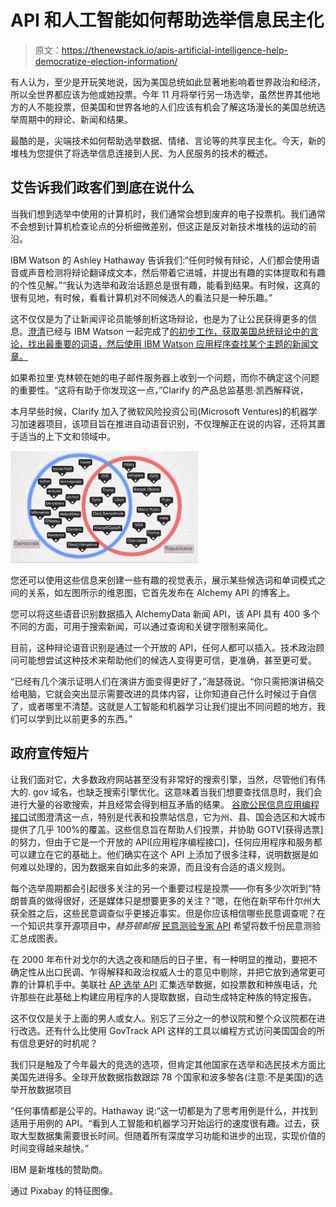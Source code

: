 # API 和人工智能如何帮助选举信息民主化

> 原文：<https://thenewstack.io/apis-artificial-intelligence-help-democratize-election-information/>

有人认为，至少是开玩笑地说，因为美国总统如此显著地影响着世界政治和经济，所以全世界都应该为他或她投票。今年 11 月将举行另一场选举，虽然世界其他地方的人不能投票，但美国和世界各地的人们应该有机会了解这场漫长的美国总统选举周期中的辩论、新闻和结果。

最酷的是，尖端技术如何帮助选举数据、情绪、言论等的共享民主化。今天，新的堆栈为您提供了将选举信息连接到人民、为人民服务的技术的概述。

## 艾告诉我们政客们到底在说什么

当我们想到选举中使用的计算机时，我们通常会想到废弃的电子投票机。我们通常不会想到计算机检查论点的分析细微差别，但这正是反对新技术堆栈的运动的前沿。

IBM Watson 的 Ashley Hathaway 告诉我们:“任何时候有辩论，人们都会使用语音或声音检测将辩论翻译成文本，然后带着它进城，并提出有趣的实体提取和有趣的个性见解。”“我认为选举和政治话题总是很有趣，能看到结果。有时候，这真的很有见地，有时候，看看计算机对不同候选人的看法只是一种乐趣。”

这不仅仅是为了让新闻评论员能够剖析这场辩论，也是为了让公民获得更多的信息。[澄清](http://clarify.io)已经与 IBM Watson 一起完成了[的初步工作，获取美国总统辩论中的言论，找出最重要的词语，然后使用 IBM Watson 应用程序查找某个主题的新闻文章。](https://www.ibm.com/blogs/watson/2016/02/decoding-the-debates-a-cognitive-approach/)

如果希拉里·克林顿在她的电子邮件服务器上收到一个问题，而你不确定这个问题的重要性。“这将有助于你发现这一点，”Clarify 的产品总监基思·凯西解释说，

本月早些时候，Clarify 加入了微软风险投资公司(Microsoft Ventures)的机器学习加速器项目，该项目旨在推进自动语音识别，不仅理解正在说的内容，还将其置于适当的上下文和领域中。

[![government-api-elections-Venn_Diagrams](img/0ffa527a3c0723a09dd0bab945030cbc.png)](https://thenewstack.io/wp-content/uploads/2016/02/government-api-elections-Venn_Diagrams.png)

您还可以使用这些信息来创建一些有趣的视觉表示，展示某些候选词和单词模式之间的关系，如左图所示的维恩图，它首先发布在 Alchemy API 的博客上。

您可以将这些语音识别数据插入 AlchemyData 新闻 API，该 API 具有 400 多个不同的方面，可用于搜索新闻，可以通过查询和关键字限制来简化。

目前，这种辩论语音识别是通过一个开放的 API，任何人都可以插入。技术政治顾问可能想尝试这种技术来帮助他们的候选人变得更可信，更准确，甚至更可爱。

“已经有几个演示证明人们在演讲方面变得更好了，”海瑟薇说。“你只需把演讲稿交给电脑，它就会突出显示需要改进的具体内容，让你知道自己什么时候过于自信了，或者哪里不清楚。这就是人工智能和机器学习让我们提出不同问题的地方，我们可以学到比以前更多的东西。”

## 政府宣传短片

让我们面对它，大多数政府网站甚至没有非常好的搜索引擎，当然，尽管他们有伟大的. gov 域名，也缺乏搜索引擎优化。这意味着当我们想要查找信息时，我们会进行大量的谷歌搜索，并且经常会得到相互矛盾的结果。
[谷歌公民信息应用编程接口](https://developers.google.com/civic-information/docs/data_guidelines)试图澄清这一点，特别是代表和投票站信息，它为州、县、国会选区和大城市提供了几乎 100%的覆盖。这些信息旨在帮助人们投票，并协助 GOTV[获得选票]的努力，但由于它是一个开放的 API[应用程序编程接口]，任何应用程序和服务都可以建立在它的基础上。他们确实在这个 API 上添加了很多注释，说明数据是如何难以处理的，因为数据来自如此多的来源，而且没有合适的语义规则。

每个选举周期都会引起很多关注的另一个重要过程是投票——你有多少次听到“特朗普真的做得很好，还是媒体只是想要更多的关注？”嗯，在他在新罕布什尔州大获全胜之后，这些民意调查似乎更接近事实。但是你应该相信哪些民意调查呢？在一个知识共享开源项目中，*赫芬顿邮报* [民意测验专家 API](http://elections.huffingtonpost.com/pollster/api) 希望将数千份民意测验汇总成图表。

在 2000 年布什对戈尔的大选之夜和随后的日子里，有一种明显的推动，要把不确定性从出口民调、乍得解释和政治权威人士的意见中剔除，并把它放到通常更可靠的计算机手中。美联社 [AP 选举 API](https://developer.ap.org/ap-elections-api) 汇集选举数据，如投票数和种族电话，允许那些在此基础上构建应用程序的人提取数据，自动生成特定种族的特定报告。

这不仅仅是关于上面的男人或女人。别忘了三分之一的参议院和整个众议院都在进行改选。还有什么比使用 GovTrack API 这样的工具以编程方式访问美国国会的所有信息更好的时机呢？

我们只是触及了今年最大的竞选的选项，但肯定其他国家在选举和选民技术方面比美国先进得多。全球开放数据指数跟踪 78 个国家和波多黎各(注意:不是美国)的选举开放数据项目

“任何事情都是公平的。Hathaway 说:“这一切都是为了思考用例是什么，并找到适用于用例的 API。“看到人工智能和机器学习开始运行的速度很有趣。过去，获取大型数据集需要很长时间。但随着所有深度学习功能和进步的出现，实现价值的时间变得越来越快。”

IBM 是新堆栈的赞助商。

通过 Pixabay 的特征图像。

<svg xmlns:xlink="http://www.w3.org/1999/xlink" viewBox="0 0 68 31" version="1.1"><title>Group</title> <desc>Created with Sketch.</desc></svg>